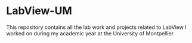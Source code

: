 # LabView-UM
This repository contains all the lab work and projects related to LabView I worked on during my academic year at the University of Montpellier
